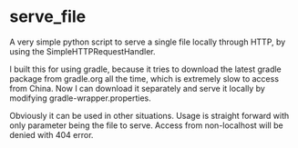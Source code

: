 # serve_file

A very simple python script to serve a single file locally through HTTP, by using the SimpleHTTPRequestHandler.

I built this for using gradle, because it tries to download the latest gradle package from gradle.org all the time, which is extremely slow to access from China. Now I can download it separately and serve it locally by modifying gradle-wrapper.properties.

Obviously it can be used in other situations. Usage is straight forward with only parameter being the file to serve. Access from non-localhost will be denied with 404 error.
